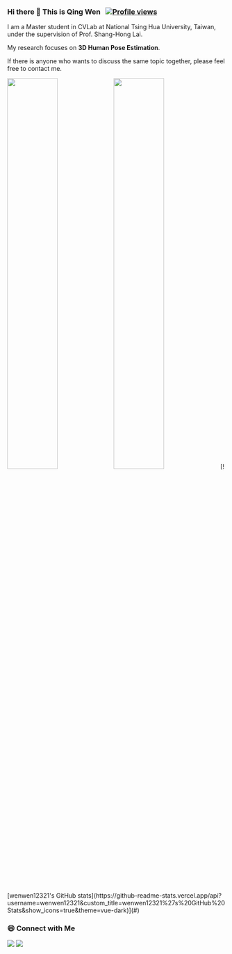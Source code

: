 ### Hi there 👋 This is Qing Wen &nbsp;&nbsp;[![Profile views](https://komarev.com/ghpvc/?username=thealiendrew&color=brightgreen)](#)

I am a Master student in CVLab at National Tsing Hua University, Taiwan, under the supervision of Prof. Shang-Hong Lai.

My research focuses on **3D Human Pose Estimation**. 

If there is anyone who wants to discuss the same topic together, please feel free to contact me.

<img  src="https://github-readme-stats.vercel.app/api?username=wenwen12321&count_private=true&hide_border=true&include_all_commits=true&show_icons=true&card_width=300" width="48%" align="left" >
<img  src="https://github-readme-stats.vercel.app/api/top-langs/?username=wenwen12321&layout=compact&langs_count=6&hide_title=true&hide_border=true" width="48%" >
[![wenwen12321's GitHub stats](https://github-readme-stats.vercel.app/api?username=wenwen12321&custom_title=wenwen12321%27s%20GitHub%20Stats&show_icons=true&theme=vue-dark)](#) 

<!-- [![Top Langs](https://github-readme-stats.vercel.app/api/top-langs/?username=wenwen12321&exclude_repo=minecraft-classic&langs_count=10&layout=compact&theme=buefy)](#) -->

### 😄 Connect with Me
[![](https://img.shields.io/badge/LinkedIn-Qing%20Wen%20Yang-8E9BAE?logo=linkedin)](https://www.linkedin.com/in/qingwen-yang/)
[![](https://img.shields.io/badge/Gmail-asd82861892%40gmail.com-976666?logo=gmail)](mailto:asd82861892@gmail.com)
<!-- ![Anurag's GitHub stats](https://github-readme-stats.vercel.app/api?username=wenwen12321&show_icons=true) -->

<!--
**wenwen12321/wenwen12321** is a ✨ _special_ ✨ repository because its `README.md` (this file) appears on your GitHub profile.

Here are some ideas to get you started:

- 🔭 I’m currently working on ...
- 🌱 I’m currently learning ...
- 👯 I’m looking to collaborate on ...
- 🤔 I’m looking for help with ...
- 💬 Ask me about ...
- 📫 How to reach me: ...
- 😄 Pronouns: ...
- ⚡ Fun fact: ...
-->
